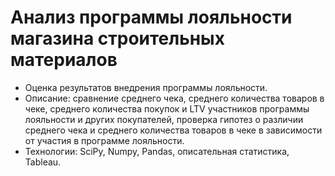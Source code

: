 # Анализ программы лояльности магазина строительных материалов
- Оценка результатов внедрения программы лояльности. 
- Описание: сравнение среднего чека, среднего количества товаров в чеке, среднего количества покупок и LTV участников программы лояльности и других покупателей, проверка гипотез о различии среднего чека и среднего количества товаров в чеке в зависимости от участия в программе лояльности. 
- Технологии: SciPy, Numpy, Pandas, описательная статистика, Tableau.
